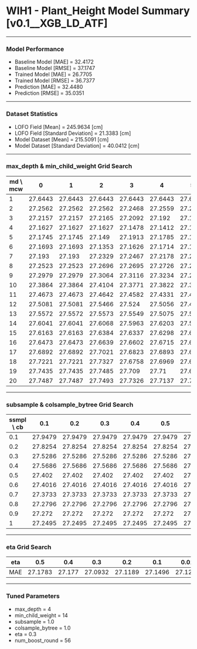 # WIH1 - Plant_Height Model Summary [v0.1__XGB_LD_ATF]

***

### Model Performance

- Baseline Model [MAE] = 32.4172
- Baseline Model [RMSE] = 37.1747
- Trained Model [MAE] = 26.7705
- Trained Model [RMSE] = 36.7377
- Prediction [MAE] = 32.4480
- Prediction [RMSE] = 35.0351
***

### Dataset Statistics

- LOFO Field [Mean] = 245.9634 [cm]
- LOFO Field [Standard Deviation] = 21.3383 [cm]
- Model Dataset [Mean] = 215.5091 [cm]
- Model Dataset [Standard Deviation] = 40.0412 [cm]
***

### max_depth & min_child_weight Grid Search

|   md \ mcw |       0 |       1 |       2 |       3 |       4 |       5 |       6 |       7 |       8 |       9 |      10 |      11 |      12 |      13 |      14 |      15 |      16 |      17 |      18 |      19 |      20 |
|------------|---------|---------|---------|---------|---------|---------|---------|---------|---------|---------|---------|---------|---------|---------|---------|---------|---------|---------|---------|---------|---------|
|          1 | 27.6443 | 27.6443 | 27.6443 | 27.6443 | 27.6443 | 27.6443 | 27.6443 | 27.6443 | 27.6443 | 27.6443 | 27.6443 | 27.5887 | 27.6247 | 27.6411 | 27.6411 | 27.6411 | 27.6411 | 27.6411 | 27.6411 | 27.6411 | 27.6411 |
|          2 | 27.2562 | 27.2562 | 27.2562 | 27.2468 | 27.2559 | 27.2718 | 27.2682 | 27.2709 | 27.2466 | 27.2693 | 27.2378 | 27.2313 | 27.2738 | 27.245  | 27.2668 | 27.2343 | 27.2005 | 27.2157 | 27.2157 | 27.285  | 27.2504 |
|          3 | 27.2157 | 27.2157 | 27.2165 | 27.2092 | 27.192  | 27.1898 | 27.2161 | 27.2125 | 27.2204 | 27.193  | 27.1842 | 27.2564 | 27.2141 | 27.2183 | 27.1599 | 27.1728 | 27.1667 | 27.1943 | 27.2095 | 27.1956 | 27.2201 |
|          4 | 27.1627 | 27.1627 | 27.1627 | 27.1478 | 27.1412 | 27.1625 | 27.1657 | 27.1365 | 27.1381 | 27.1542 | 27.1627 | 27.1243 | 27.1223 | 27.1202 | 27.0932 | 27.1049 | 27.1315 | 27.1156 | 27.1186 | 27.1346 | 27.1315 |
|          5 | 27.1745 | 27.1745 | 27.149  | 27.1913 | 27.1785 | 27.1445 | 27.149  | 27.1632 | 27.1577 | 27.1571 | 27.166  | 27.1664 | 27.1463 | 27.1793 | 27.1486 | 27.1367 | 27.1769 | 27.1357 | 27.1707 | 27.1889 | 27.1367 |
|          6 | 27.1693 | 27.1693 | 27.1353 | 27.1626 | 27.1714 | 27.169  | 27.1513 | 27.1664 | 27.166  | 27.1812 | 27.1954 | 27.146  | 27.1374 | 27.154  | 27.152  | 27.1308 | 27.1399 | 27.1615 | 27.1223 | 27.1391 | 27.1695 |
|          7 | 27.193  | 27.193  | 27.2329 | 27.2467 | 27.2178 | 27.2069 | 27.1873 | 27.2068 | 27.2404 | 27.2156 | 27.2201 | 27.2174 | 27.204  | 27.177  | 27.1991 | 27.2204 | 27.1586 | 27.1954 | 27.1802 | 27.1721 | 27.1833 |
|          8 | 27.2523 | 27.2523 | 27.2696 | 27.2695 | 27.2726 | 27.2569 | 27.2535 | 27.229  | 27.2767 | 27.2822 | 27.2913 | 27.2669 | 27.2356 | 27.2382 | 27.2153 | 27.2036 | 27.2107 | 27.2704 | 27.2329 | 27.2097 | 27.2729 |
|          9 | 27.2979 | 27.2979 | 27.3064 | 27.3116 | 27.3234 | 27.2993 | 27.3217 | 27.3226 | 27.3001 | 27.3608 | 27.3324 | 27.3528 | 27.3265 | 27.2892 | 27.278  | 27.2751 | 27.275  | 27.2634 | 27.2368 | 27.2507 | 27.2678 |
|         10 | 27.3864 | 27.3864 | 27.4104 | 27.3771 | 27.3822 | 27.3482 | 27.3585 | 27.3752 | 27.3773 | 27.3573 | 27.3963 | 27.3683 | 27.3438 | 27.3126 | 27.3325 | 27.3178 | 27.2716 | 27.2807 | 27.2844 | 27.3133 | 27.3009 |
|         11 | 27.4673 | 27.4673 | 27.4642 | 27.4582 | 27.4331 | 27.4512 | 27.4151 | 27.417  | 27.4283 | 27.4516 | 27.4482 | 27.4289 | 27.4049 | 27.3601 | 27.3477 | 27.3564 | 27.3539 | 27.352  | 27.3027 | 27.3334 | 27.3522 |
|         12 | 27.5081 | 27.5081 | 27.5466 | 27.524  | 27.5056 | 27.483  | 27.4876 | 27.4736 | 27.4958 | 27.4974 | 27.4935 | 27.4716 | 27.4356 | 27.4122 | 27.4081 | 27.3946 | 27.373  | 27.3707 | 27.3607 | 27.358  | 27.3686 |
|         13 | 27.5572 | 27.5572 | 27.5573 | 27.5549 | 27.5075 | 27.5324 | 27.5342 | 27.5217 | 27.5035 | 27.54   | 27.5007 | 27.4644 | 27.4595 | 27.4353 | 27.4187 | 27.4068 | 27.4068 | 27.3949 | 27.3938 | 27.3984 | 27.3894 |
|         14 | 27.6041 | 27.6041 | 27.6068 | 27.5963 | 27.6203 | 27.5855 | 27.5852 | 27.5388 | 27.5401 | 27.5388 | 27.5146 | 27.4925 | 27.4966 | 27.4441 | 27.4275 | 27.42   | 27.4235 | 27.4228 | 27.4295 | 27.442  | 27.4137 |
|         15 | 27.6163 | 27.6163 | 27.6384 | 27.6337 | 27.6298 | 27.6263 | 27.5992 | 27.5971 | 27.5858 | 27.572  | 27.559  | 27.5487 | 27.498  | 27.4704 | 27.4786 | 27.4412 | 27.4618 | 27.4454 | 27.4521 | 27.4467 | 27.4048 |
|         16 | 27.6473 | 27.6473 | 27.6639 | 27.6602 | 27.6715 | 27.6371 | 27.6308 | 27.5832 | 27.5782 | 27.5843 | 27.5603 | 27.5376 | 27.5138 | 27.4995 | 27.5033 | 27.4724 | 27.4469 | 27.479  | 27.4889 | 27.4543 | 27.4632 |
|         17 | 27.6892 | 27.6892 | 27.7021 | 27.6823 | 27.6893 | 27.6464 | 27.6409 | 27.6271 | 27.6068 | 27.5984 | 27.5766 | 27.5652 | 27.5495 | 27.5033 | 27.4995 | 27.4834 | 27.492  | 27.4795 | 27.4787 | 27.4641 | 27.45   |
|         18 | 27.7221 | 27.7221 | 27.7327 | 27.6758 | 27.6969 | 27.6836 | 27.6701 | 27.6478 | 27.626  | 27.6222 | 27.5995 | 27.5669 | 27.5682 | 27.5344 | 27.5331 | 27.5005 | 27.4987 | 27.4725 | 27.5022 | 27.4891 | 27.4774 |
|         19 | 27.7435 | 27.7435 | 27.7485 | 27.709  | 27.71   | 27.6995 | 27.6725 | 27.6506 | 27.6456 | 27.6365 | 27.5966 | 27.5803 | 27.57   | 27.5472 | 27.5494 | 27.5159 | 27.5079 | 27.508  | 27.4908 | 27.5074 | 27.5053 |
|         20 | 27.7487 | 27.7487 | 27.7493 | 27.7326 | 27.7137 | 27.7035 | 27.686  | 27.6653 | 27.6541 | 27.6419 | 27.6206 | 27.5929 | 27.5829 | 27.5506 | 27.5513 | 27.5356 | 27.529  | 27.5083 | 27.5206 | 27.4969 | 27.5031 |

***

### subsample & colsample_bytree Grid Search

|   ssmpl \ cb |     0.1 |     0.2 |     0.3 |     0.4 |     0.5 |     0.6 |     0.7 |     0.8 |     0.9 |     1.0 |
|--------------|---------|---------|---------|---------|---------|---------|---------|---------|---------|---------|
|          0.1 | 27.9479 | 27.9479 | 27.9479 | 27.9479 | 27.9479 | 27.9479 | 27.9479 | 27.9479 | 27.9479 | 27.8982 |
|          0.2 | 27.8254 | 27.8254 | 27.8254 | 27.8254 | 27.8254 | 27.8254 | 27.8254 | 27.8254 | 27.8254 | 27.6108 |
|          0.3 | 27.5286 | 27.5286 | 27.5286 | 27.5286 | 27.5286 | 27.5286 | 27.5286 | 27.5286 | 27.5286 | 27.4059 |
|          0.4 | 27.5686 | 27.5686 | 27.5686 | 27.5686 | 27.5686 | 27.5686 | 27.5686 | 27.5686 | 27.5686 | 27.3931 |
|          0.5 | 27.402  | 27.402  | 27.402  | 27.402  | 27.402  | 27.402  | 27.402  | 27.402  | 27.402  | 27.378  |
|          0.6 | 27.4016 | 27.4016 | 27.4016 | 27.4016 | 27.4016 | 27.4016 | 27.4016 | 27.4016 | 27.4016 | 27.2376 |
|          0.7 | 27.3733 | 27.3733 | 27.3733 | 27.3733 | 27.3733 | 27.3733 | 27.3733 | 27.3733 | 27.3733 | 27.2359 |
|          0.8 | 27.2796 | 27.2796 | 27.2796 | 27.2796 | 27.2796 | 27.2796 | 27.2796 | 27.2796 | 27.2796 | 27.2083 |
|          0.9 | 27.272  | 27.272  | 27.272  | 27.272  | 27.272  | 27.272  | 27.272  | 27.272  | 27.272  | 27.1528 |
|          1   | 27.2495 | 27.2495 | 27.2495 | 27.2495 | 27.2495 | 27.2495 | 27.2495 | 27.2495 | 27.2495 | 27.0932 |

***

### eta Grid Search

| eta   |     0.5 |    0.4 |     0.3 |     0.2 |     0.1 |    0.01 |   0.001 |
|-------|---------|--------|---------|---------|---------|---------|---------|
| MAE   | 27.1783 | 27.177 | 27.0932 | 27.1189 | 27.1496 | 27.1264 | 82.4357 |

***

### Tuned Parameters

- max_depth = 4
- min_child_weight = 14
- subsample = 1.0
- colsample_bytree = 1.0
- eta = 0.3
- num_boost_round = 56
